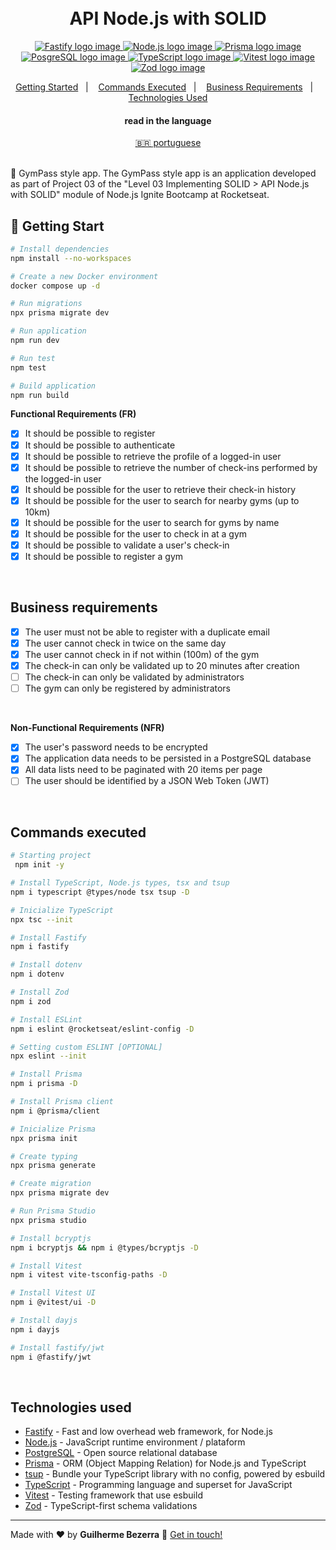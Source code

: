 <h1 align="center">
    <br>
    API Node.js with SOLID
</h1>

<p align="center">
  <a href="https://fastify.io">
    <img alt="Fastify logo image" src="https://img.shields.io/badge/fastify-20232A?style=flat&logo=fastify&logoColor=white">
  </a>

  <a href="https://nodejs.org">
    <img alt="Node.js logo image" src="https://img.shields.io/badge/node.js-v20.11.0-43853D?style=flat&logo=node.js&logoColor=white&labelColor=43853D&color=5a5a5a">
  </a>

  <a href="https://www.prisma.io">
    <img alt="Prisma logo image" src="https://img.shields.io/badge/Prisma-3982CE?style=flat&logo=Prisma&logoColor=white" />
  </a>

  <a href="https://www.postgresql.org">
    <img alt="PosgreSQL logo image" src="https://img.shields.io/badge/PostgreSQL-316192?style=flat-&logo=postgresql&logoColor=white"  />
  </a>

  <a href="https://www.typescriptlang.org">
    <img alt="TypeScript logo image" src="https://img.shields.io/badge/typescript-007acc?style=flat&logo=typescript&logoColor=white">
  </a>

  <a href="https://vitest.dev" alt="Vitest - Testing framework that use esbuild">
    <img alt="Vitest logo image" src="https://img.shields.io/badge/Vitest-FFA116?style=flat&logo=vitest&logoColor=white"  />
  </a>

  <a href="https://zod.dev" alt="Zod - TypeScript-first schema validation with static type inference">
    <img alt="Zod logo image" src="https://img.shields.io/badge/Zod-274d82?style=flat&logo=zod&logoColor=white" />
  </a>
</p>

<p align="center">
    <a href="#start" alt="Getting Started">Getting Started</a>&nbsp;&nbsp;&nbsp;|&nbsp;&nbsp;&nbsp;
    <a href="#commands" alt="Commands executed">Commands Executed</a>&nbsp;&nbsp;&nbsp;|&nbsp;&nbsp;&nbsp;
    <a href="#business" alt="Business requirements">Business Requirements</a>&nbsp;&nbsp;&nbsp;|&nbsp;&nbsp;&nbsp;
    <a href="#technologies" alt="Technologies used">Technologies Used</a>
</p>

<div align="center">
  <h4 align="center">read in the language</h4>
  <a href="https://github.com/gbdsantos/ignite/blob/master/nodejs/03-api-solid/README.pt-BR.md" hreflang="pt-br" alt="pt-br">🇧🇷 portuguese
  </a>
</div>

<br>

🍏 GymPass style app.
The GymPass style app is an application developed as part of Project 03 of the "Level 03 Implementing SOLID > API Node.js with SOLID" module of Node.js Ignite Bootcamp at Rocketseat.

## 🚀 Getting Start <a name = "start"></a>

```bash
# Install dependencies
npm install --no-workspaces

# Create a new Docker environment
docker compose up -d

# Run migrations
npx prisma migrate dev

# Run application
npm run dev

# Run test
npm test

# Build application
npm run build
```

**Functional Requirements (FR)**

- [x] It should be possible to register
- [x] It should be possible to authenticate
- [x] It should be possible to retrieve the profile of a logged-in user
- [x] It should be possible to retrieve the number of check-ins performed by the logged-in user
- [x] It should be possible for the user to retrieve their check-in history
- [x] It should be possible for the user to search for nearby gyms (up to 10km)
- [x] It should be possible for the user to search for gyms by name
- [x] It should be possible for the user to check in at a gym
- [x] It should be possible to validate a user's check-in
- [x] It should be possible to register a gym

<br>

## Business requirements <a name="business"></a>

- [x] The user must not be able to register with a duplicate email
- [x] The user cannot check in twice on the same day
- [x] The user cannot check in if not within (100m) of the gym
- [x] The check-in can only be validated up to 20 minutes after creation
- [ ] The check-in can only be validated by administrators
- [ ] The gym can only be registered by administrators

<br>

**Non-Functional Requirements (NFR)**

- [x] The user's password needs to be encrypted
- [x] The application data needs to be persisted in a PostgreSQL database
- [x] All data lists need to be paginated with 20 items per page
- [ ] The user should be identified by a JSON Web Token (JWT)

<br>

## Commands executed <a name = "commands"></a>

```bash
# Starting project
 npm init -y

# Install TypeScript, Node.js types, tsx and tsup
npm i typescript @types/node tsx tsup -D

# Inicialize TypeScript
npx tsc --init

# Install Fastify
npm i fastify

# Install dotenv
npm i dotenv

# Install Zod
npm i zod

# Install ESLint
npm i eslint @rocketseat/eslint-config -D

# Setting custom ESLINT [OPTIONAL]
npx eslint --init

# Install Prisma
npm i prisma -D

# Install Prisma client
npm i @prisma/client

# Inicialize Prisma
npx prisma init

# Create typing
npx prisma generate

# Create migration
npx prisma migrate dev

# Run Prisma Studio
npx prisma studio

# Install bcryptjs
npm i bcryptjs && npm i @types/bcryptjs -D

# Install Vitest
npm i vitest vite-tsconfig-paths -D

# Install Vitest UI
npm i @vitest/ui -D

# Install dayjs
npm i dayjs

# Install fastify/jwt
npm i @fastify/jwt
```

<br>

## Technologies used <a name="technologies"></a>

- [Fastify](https://fastify.io "Fastify - Fast and low overhead web framework, for Node.js") - Fast and low overhead web framework, for Node.js
- [Node.js](https://nodejs.org "Node.js") - JavaScript runtime environment / plataform
- [PostgreSQL](https://www.postgresql.org "PostgreSQL") - Open source relational database
- [Prisma](https://www.prisma.io "Prisma ORM") - ORM (Object Mapping Relation) for Node.js and TypeScript
- [tsup](https://tsup.egoist.dev "tsup - Bundle your TypeScript library with no config, powered by esbuild") - Bundle your TypeScript library with no config, powered by esbuild
- [TypeScript](https://www.typescriptlang.org "TypeScript") - Programming language and superset for JavaScript
- [Vitest](https://vitest.dev "Vitest - Testing framework that use esbuild") - Testing framework that use esbuild
- [Zod](https://zod.dev "Zod") - TypeScript-first schema validations

---

Made with ♥ by **Guilherme Bezerra** 👋 [Get in touch!](https://www.linkedin.com/in/gbdsantos)
